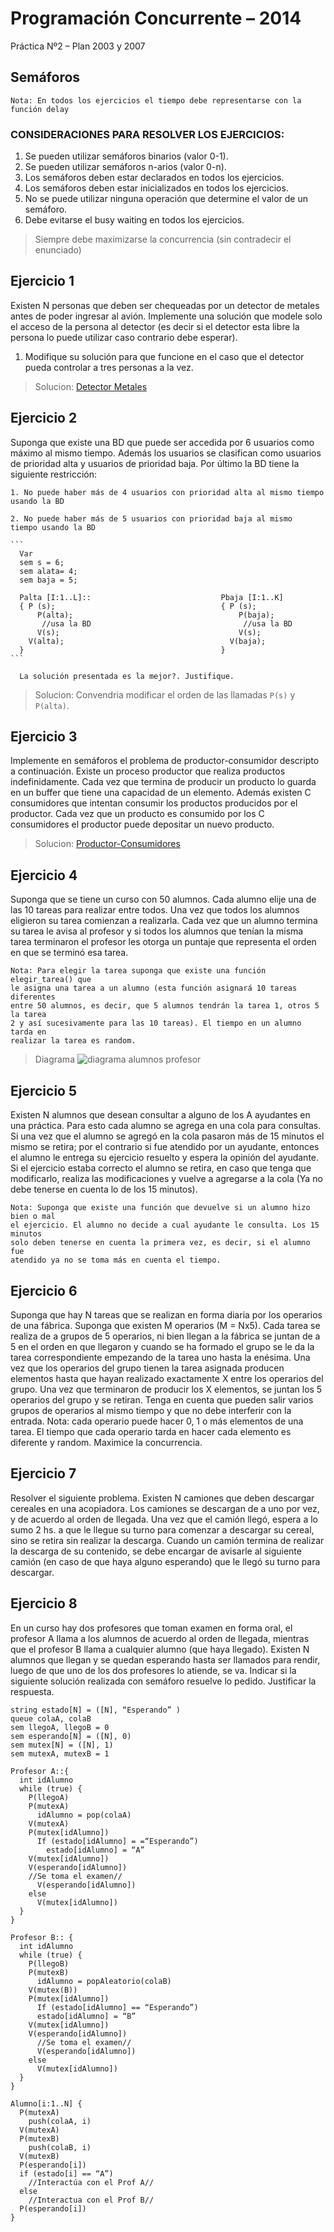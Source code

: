 Programación Concurrente – 2014
===============================
Práctica Nº2 – Plan 2003 y 2007

Semáforos
---------

```
Nota: En todos los ejercicios el tiempo debe representarse con la función delay
```

### CONSIDERACIONES PARA RESOLVER LOS EJERCICIOS:

1. Se pueden utilizar semáforos binarios (valor 0-1).
2. Se pueden utilizar semáforos n-arios (valor 0-n).
3. Los semáforos deben estar declarados en todos los ejercicios.
4. Los semáforos deben estar inicializados en todos los ejercicios.
5. No se puede utilizar ninguna operación que determine el valor de un semáforo.
6. Debe evitarse el busy waiting en todos los ejercicios.

> Siempre debe maximizarse la concurrencia (sin contradecir el enunciado)

Ejercicio 1
-----------

Existen N personas que deben ser chequeadas por un detector de metales antes
de poder ingresar al avión. Implemente una solución que modele solo el acceso
de la persona al detector (es decir si el detector esta libre la persona lo
puede utilizar caso contrario debe esperar).

  1. Modifique su solución para que funcione en el caso que el detector pueda
  controlar a tres personas a la vez.

> Solucion: [Detector Metales](src/semaforos/detector_metales)

Ejercicio 2
-----------

Suponga que existe una BD que puede ser accedida por 6 usuarios como máximo
al mismo tiempo. Además los usuarios se clasifican como usuarios de prioridad
alta y usuarios de prioridad baja. Por último la BD tiene la siguiente
restricción:

    1. No puede haber más de 4 usuarios con prioridad alta al mismo tiempo
    usando la BD

    2. No puede haber más de 5 usuarios con prioridad baja al mismo
    tiempo usando la BD

    ```
      Var
      sem s = 6;
      sem alata= 4;
      sem baja = 5;

      Palta [I:1..L]::                             Pbaja [I:1..K]
      { P (s);                                     { P (s);
          P(alta);                                     P(baja);
           //usa la BD                                  //usa la BD
          V(s);                                        V(s);
        V(alta);                                     V(baja);
      }                                            }
    ```

      La solución presentada es la mejor?. Justifique.

> Solucion: Convendria modificar el orden de las llamadas `P(s)` y `P(alta)`.

Ejercicio 3
-----------

Implemente en semáforos el problema de productor-consumidor descripto a
continuación. Existe un proceso productor que realiza productos
indefinidamente. Cada vez que termina de producir un producto lo guarda en un
buffer que tiene una capacidad de un elemento. Además existen C consumidores
que intentan consumir los productos producidos por el productor. Cada vez que
un producto es consumido por los C consumidores el productor puede depositar un
nuevo producto.

> Solucion: [Productor-Consumidores](src/semaforos/productor_consumidor)

Ejercicio 4
-----------

Suponga que se tiene un curso con 50 alumnos. Cada alumno elije una de las
10 tareas para realizar entre todos. Una vez que todos los alumnos eligieron su
tarea comienzan a realizarla. Cada vez que un alumno termina su tarea le avisa
al profesor y si todos los alumnos que tenían la misma tarea terminaron el
profesor les otorga un puntaje que representa el orden en que se terminó esa
tarea.

```
Nota: Para elegir la tarea suponga que existe una función elegir_tarea() que
le asigna una tarea a un alumno (esta función asignará 10 tareas diferentes
entre 50 alumnos, es decir, que 5 alumnos tendrán la tarea 1, otros 5 la tarea
2 y así sucesivamente para las 10 tareas). El tiempo en un alumno tarda en
realizar la tarea es random.
```

> Diagrama ![diagrama alumnos profesor](img/semaforos/alumnos_profesor.)

Ejercicio 5
-----------

Existen N alumnos que desean consultar a alguno de los A ayudantes en una
práctica. Para esto cada alumno se agrega en una cola para consultas. Si una
vez que el alumno se agregó en la cola pasaron más de 15 minutos el mismo se
retira; por el contrario si fue atendido por un ayudante, entonces el alumno le
entrega su ejercicio resuelto y espera la opinión del ayudante. Si el ejercicio
estaba correcto el alumno se retira, en caso que tenga que modificarlo, realiza
las modificaciones y vuelve a agregarse a la cola (Ya no debe tenerse en cuenta
lo de los 15 minutos).

```
Nota: Suponga que existe una función que devuelve si un alumno hizo bien o mal
el ejercicio. El alumno no decide a cual ayudante le consulta. Los 15 minutos
solo deben tenerse en cuenta la primera vez, es decir, si el alumno fue
atendido ya no se toma más en cuenta el tiempo.
```

Ejercicio 6
-----------

Suponga que hay N tareas que se realizan en forma diaria por los operarios
de una fábrica. Suponga que existen M operarios (M = Nx5). Cada tarea se
realiza de a grupos de 5 operarios, ni bien llegan a la fábrica se juntan de a
5 en el orden en que llegaron y cuando se ha formado el grupo se le da la tarea
correspondiente empezando de la tarea uno hasta la enésima.  Una vez que los
operarios del grupo tienen la tarea asignada producen elementos hasta que hayan
realizado exactamente X entre los operarios del grupo. Una vez que terminaron
de producir los X elementos, se juntan los 5 operarios del grupo y se retiran.
Tenga en cuenta que pueden salir varios grupos de operarios al mismo tiempo y
que no debe interferir con la entrada.  Nota: cada operario puede hacer 0, 1 o
más elementos de una tarea. El tiempo que cada operario tarda en hacer cada
elemento es diferente y random. Maximice la concurrencia.

Ejercicio 7
-----------

Resolver el siguiente problema. Existen N camiones que deben descargar
cereales en una acopiadora. Los camiones se descargan de a uno por vez, y de
acuerdo al orden de llegada. Una vez que el camión llegó, espera a lo sumo 2
hs. a que le llegue su turno para comenzar a descargar su cereal, sino se
retira sin realizar la descarga.  Cuando un camión termina de realizar la
descarga de su contenido, se debe encargar de avisarle al siguiente camión (en
caso de que haya alguno esperando) que le llegó su turno para descargar.

Ejercicio 8
-----------

En un curso hay dos profesores que toman examen en forma oral, el profesor A
llama a los alumnos de acuerdo al orden de llegada, mientras que el profesor B
llama a cualquier alumno (que haya llegado).  Existen N alumnos que llegan y se
quedan esperando hasta ser llamados para rendir, luego de que uno de los dos
profesores lo atiende, se va. Indicar si la siguiente solución realizada con
semáforo resuelve lo pedido. Justificar la respuesta.


```
string estado[N] = ([N], “Esperando” )
queue colaA, colaB
sem llegoA, llegoB = 0
sem esperando[N] = ([N], 0)
sem mutex[N] = ([N], 1)
sem mutexA, mutexB = 1

Profesor A::{
  int idAlumno
  while (true) {
    P(llegoA)
    P(mutexA)
      idAlumno = pop(colaA)
    V(mutexA)
    P(mutex[idAlumno])
      If (estado[idAlumno] = =“Esperando”)
        estado[idAlumno] = “A”
    V(mutex[idAlumno])
    V(esperando[idAlumno])
    //Se toma el examen//
      V(esperando[idAlumno])
    else
      V(mutex[idAlumno])
  }
}

Profesor B:: {
  int idAlumno
  while (true) {
    P(llegoB)
    P(mutexB)
      idAlumno = popAleatorio(colaB)
    V(mutex(B))
    P(mutex[idAlumno])
      If (estado[idAlumno] == “Esperando”)
      estado[idAlumno] = “B”
    V(mutex[idAlumno])
    V(esperando[idAlumno])
      //Se toma el examen//
      V(esperando[idAlumno])
    else
      V(mutex[idAlumno])
  }
}

Alumno[i:1..N] {
  P(mutexA)
    push(colaA, i)
  V(mutexA)
  P(mutexB)
    push(colaB, i)
  V(mutexB)
  P(esperando[i])
  if (estado[i] == “A”)
    //Interactúa con el Prof A//
  else
    //Interactua con el Prof B//
  P(esperando[i])
}
```

